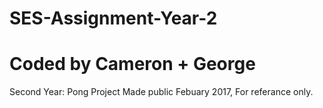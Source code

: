 # SES-Assignment-Year-2
# Coded by Cameron + George
Second Year: Pong Project
Made public Febuary 2017, For referance only.
